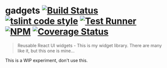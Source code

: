 # gadgets [![Build Status](https://travis-ci.org/jmquigley/gadgets.svg?branch=master)](https://travis-ci.org/jmquigley/gadgets) [![tslint code style](https://img.shields.io/badge/code_style-TSlint-5ed9c7.svg)](https://palantir.github.io/tslint/) [![Test Runner](https://img.shields.io/badge/testing-ava-blue.svg)](https://github.com/avajs/ava) [![NPM](https://img.shields.io/npm/v/gadgets.svg)](https://www.npmjs.com/package/gadgets) [![Coverage Status](https://coveralls.io/repos/github/jmquigley/gadgets/badge.svg?branch=master)](https://coveralls.io/github/jmquigley/gadgets?branch=master)

> Reusable React UI widgets - This is my widget library. There are many like it, but this one is mine...

This is a WIP experiment, don't use this.
